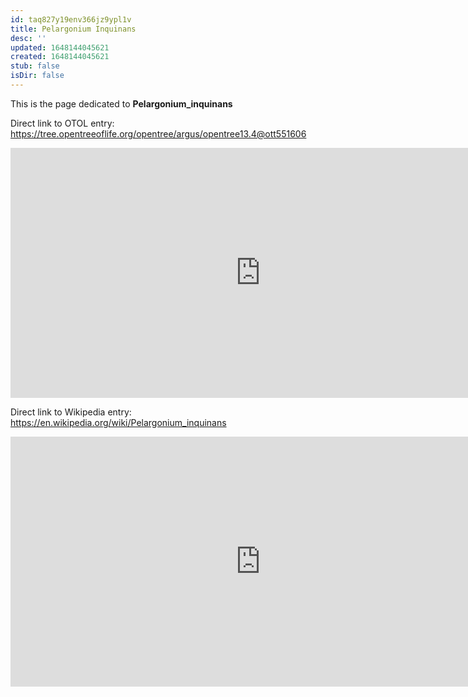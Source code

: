 ```yaml
---
id: taq827y19env366jz9ypl1v
title: Pelargonium Inquinans
desc: ''
updated: 1648144045621
created: 1648144045621
stub: false
isDir: false
---
```

This is the page dedicated to **Pelargonium_inquinans**


Direct link to OTOL entry: https://tree.opentreeoflife.org/opentree/argus/opentree13.4@ott551606



<html>
    <body>
    <iframe src="https://tree.opentreeoflife.org/opentree/argus/opentree13.4@ott551606"
    width="800" height="400" frameborder="0" allowfullscreen> </iframe>
    </body>
</html>
    


Direct link to Wikipedia entry: https://en.wikipedia.org/wiki/Pelargonium_inquinans



<html>
    <body>
    <iframe src="https://en.wikipedia.org/wiki/Pelargonium_inquinans"
    width="800" height="400" frameborder="0" allowfullscreen> </iframe>
    </body>
</html>
    

